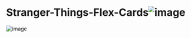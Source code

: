 # Stranger-Things-Flex-Cards![image](https://user-images.githubusercontent.com/104497104/195393421-8f15b85b-53e8-4e11-a331-382a9ee2ad36.png)



![image](https://user-images.githubusercontent.com/104497104/195393637-674143d6-f54f-46c6-9bfb-42324e42aaca.png)

